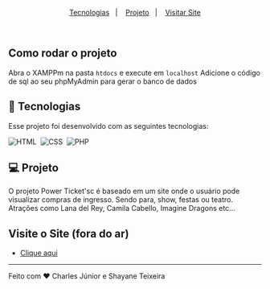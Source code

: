 <p align="center">
  <a href="#-tecnologias">Tecnologias</a>&nbsp;&nbsp;&nbsp;|&nbsp;&nbsp;&nbsp;
  <a href="#-projeto">Projeto</a>&nbsp;&nbsp;&nbsp;|&nbsp;&nbsp;&nbsp;
  <a href="#-visitar-site">Visitar Site</a>
</p>

<br>

## Como rodar o projeto 

Abra o XAMPPm na pasta `htdocs` e execute em `localhost`
Adicione o código de sql ao seu phpMyAdmin para gerar o banco de dados 

## 🚀 Tecnologias

Esse projeto foi desenvolvido com as seguintes tecnologias:

![HTML](https://img.shields.io/badge/-HTML-05122A?style=for-the-badge&logo=HTML5&logoColor=html)&nbsp;
![CSS](https://img.shields.io/badge/-CSS-05122A?style=for-the-badge&logo=CSS3&logoColor=css)&nbsp;
![PHP](https://img.shields.io/badge/-PHP-05122A?style=for-the-badge&logo=PHP&logoColor=php)&nbsp;

## 💻 Projeto

O projeto Power Ticket'sc é baseado em um site onde o usuário pode visualizar compras de ingresso. Sendo para, show, festas ou teatro. Atrações como Lana del Rey, Camila Cabello, Imagine Dragons etc...

## Visite o Site (fora do ar)

- [Clique aqui](https://shateixeira.github.io/cloudytickets-v2/)

---

Feito com ♥ Charles Júnior e Shayane Teixeira
